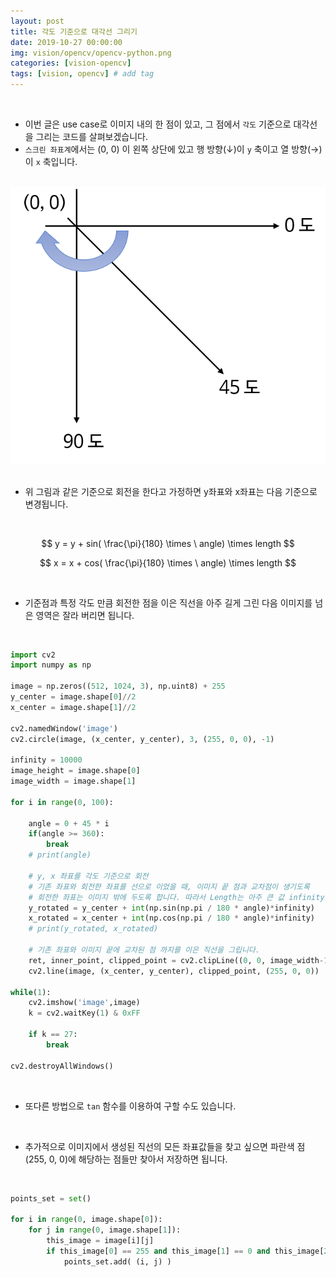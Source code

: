 ```yaml
---
layout: post
title: 각도 기준으로 대각선 그리기   
date: 2019-10-27 00:00:00
img: vision/opencv/opencv-python.png
categories: [vision-opencv] 
tags: [vision, opencv] # add tag
---
```


<br>

- 이번 글은 use case로 이미지 내의 한 점이 있고, 그 점에서 `각도` 기준으로 대각선을 그리는 코드를 살펴보겠습니다.
- `스크린 좌표계`에서는 (0, 0) 이 왼쪽 상단에 있고 행 방향(↓)이 `y` 축이고 열 방향(→)이 `x` 축입니다.

<br>
<center><img src="../assets/img/vision/opencv/draw_diagonal_line_with_angle/degree.png" alt="Drawing" style="width: 600px;"/></center>
<br>

- 위 그림과 같은 기준으로 회전을 한다고 가정하면 y좌표와 x좌표는 다음 기준으로 변경됩니다.

<br>
    
$$ y = y + sin( \frac{\pi}{180} \times \ angle) \times length $$

$$ x = x + cos( \frac{\pi}{180} \times \ angle) \times length $$

<br>

- 기준점과 특정 각도 만큼 회전한 점을 이은 직선을 아주 길게 그린 다음 이미지를 넘은 영역은 잘라 버리면 됩니다.

<br>

```python
import cv2
import numpy as np

image = np.zeros((512, 1024, 3), np.uint8) + 255
y_center = image.shape[0]//2
x_center = image.shape[1]//2

cv2.namedWindow('image')
cv2.circle(image, (x_center, y_center), 3, (255, 0, 0), -1)

infinity = 10000
image_height = image.shape[0]
image_width = image.shape[1]

for i in range(0, 100):

    angle = 0 + 45 * i
    if(angle >= 360):
        break
    # print(angle)

    # y, x 좌표를 각도 기준으로 회전
    # 기존 좌표와 회전한 좌표를 선으로 이었을 때, 이미지 끝 점과 교차점이 생기도록
    # 회전한 좌표는 이미지 밖에 두도록 합니다. 따라서 Length는 아주 큰 값 infinity로 둡니다.
    y_rotated = y_center + int(np.sin(np.pi / 180 * angle)*infinity)
    x_rotated = x_center + int(np.cos(np.pi / 180 * angle)*infinity)
    # print(y_rotated, x_rotated)
    
    # 기존 좌표와 이미지 끝에 교차된 점 까지를 이은 직선을 그립니다.
    ret, inner_point, clipped_point = cv2.clipLine((0, 0, image_width-1, image_height-1), (x_center, y_center), (x_rotated, y_rotated))
    cv2.line(image, (x_center, y_center), clipped_point, (255, 0, 0))

while(1):
    cv2.imshow('image',image)
    k = cv2.waitKey(1) & 0xFF
    
    if k == 27:
        break

cv2.destroyAllWindows()
```

<br>

- 또다른 방법으로 `tan` 함수를 이용하여 구할 수도 있습니다.


<br>

- 추가적으로 이미지에서 생성된 직선의 모든 좌표값들을 찾고 싶으면 파란색 점 (255, 0, 0)에 해당하는 점들만 찾아서 저장하면 됩니다.

<br>

```python
points_set = set()

for i in range(0, image.shape[0]):
    for j in range(0, image.shape[1]):
        this_image = image[i][j]
        if this_image[0] == 255 and this_image[1] == 0 and this_image[2] == 0:
            points_set.add( (i, j) )
```





